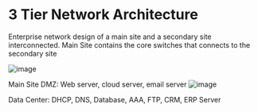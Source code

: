 # 3 Tier Network Architecture
Enterprise network design of a main site and a secondary site interconnected.
Main Site contains the core switches that connects to the secondary site

![image](https://github.com/SilasBytes/EnterpriseNetwork-Design/assets/135275768/12ed76c0-0e86-4380-9e6e-ac775d6055e7)

Main Site
DMZ: Web server, cloud server, email server
![image](https://github.com/SilasBytes/EnterpriseNetwork-Design/assets/135275768/1b814ca6-b488-45f1-94a5-4a3a3cf121d2)

Data Center: DHCP, DNS, Database, AAA, FTP, CRM, ERP Server
